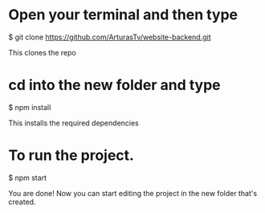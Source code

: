 # Open your terminal and then type

$ git clone https://github.com/ArturasTv/website-backend.git

This clones the repo

# cd into the new folder and type

$ npm install

This installs the required dependencies

# To run the project.
$ npm start

You are done! Now you can start editing the project in the new folder that's created.

